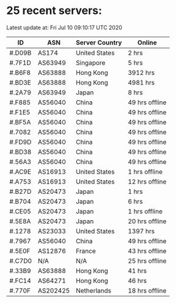 # 25 recent servers:

Latest update at: Fri Jul 10 09:10:17 UTC 2020

| ID | ASN | Server Country | Online |
| -- | --- | -------------- | ------ |
| #.D09B | AS174 | United States | 2 hrs |
| #.7F1D | AS63949 | Singapore | 5 hrs |
| #.B6F8 | AS63888 | Hong Kong | 3912 hrs |
| #.BD3E | AS63888 | Hong Kong | 4981 hrs |
| #.2A79 | AS63949 | Japan | 8 hrs |
| #.F885 | AS56040 | China | 49 hrs offline |
| #.F1E5 | AS56040 | China | 49 hrs offline |
| #.BF5A | AS56040 | China | 49 hrs offline |
| #.7082 | AS56040 | China | 49 hrs offline |
| #.FD9D | AS56040 | China | 49 hrs offline |
| #.BD38 | AS56040 | China | 49 hrs offline |
| #.56A3 | AS56040 | China | 49 hrs offline |
| #.AC9E | AS16913 | United States | 1 hrs offline |
| #.A753 | AS16913 | United States | 12 hrs offline |
| #.B27D | AS20473 | Japan | 1 hrs |
| #.B704 | AS20473 | Japan | 6 hrs |
| #.CE05 | AS20473 | Japan | 1 hrs offline |
| #.5E8A | AS20473 | Japan | 20 hrs offline |
| #.1278 | AS23033 | United States | 1397 hrs |
| #.7967 | AS56040 | China | 49 hrs offline |
| #.5E0F | AS12876 | France | 43 hrs offline |
| #.C7D0 | N/A | N/A | 25 hrs offline |
| #.33B9 | AS63888 | Hong Kong | 41 hrs |
| #.FC14 | AS64271 | Hong Kong | 46 hrs |
| #.770F | AS202425 | Netherlands | 18 hrs offline |


